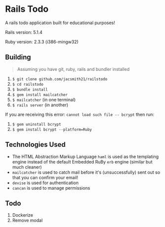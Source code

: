 # Rails Todo
A rails todo application built for educational purposes!

Rails version: 5.1.4

Ruby version: 2.3.3 (i386-mingw32)

## Building
> Assuming you have git, ruby, rails and bundler installed
1. `$ git clone github.com/jacsmith21/railstodo`
2. `$ cd railstodo`
3. `$ bundle install`
4. `$ gem install mailcatcher`
5. `$ mailcatcher` (in one terminal)
5. `$ rails server` (in another)

If you are receiving this error: `cannot load such file -- bcrypt` then run:
1. `$ gem uninstall bcrypt`
2. `$ gem install bcrypt --platform=Ruby`

## Technologies Used
* The HTML Abstraction Markup Language `haml` is used as the templating engine instead of the default Embedded RuBy `erb` engine (similar but much cleaner)
* `mailcatcher` is used to catch mail before it's (unsuccessfully) sent out so that you can confirm your email!
* `devise` is used for authentication
* `cancan` is used to manage permissions

## Todo
1. Dockerize
2. Remove modal
